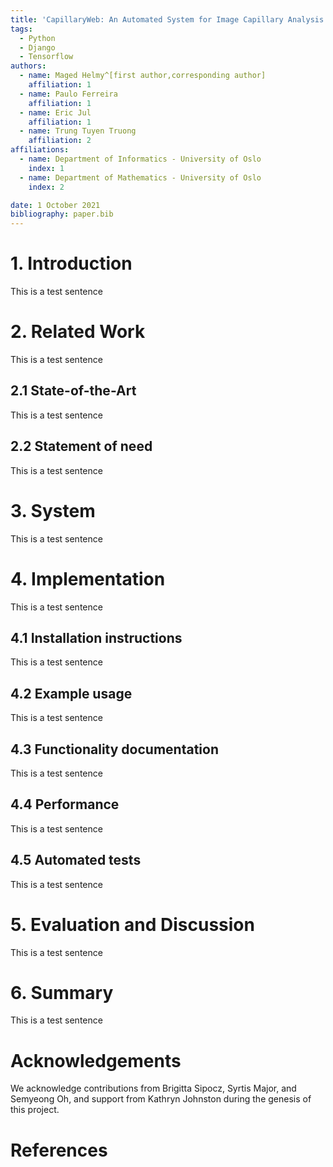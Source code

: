 ```yaml
---
title: 'CapillaryWeb: An Automated System for Image Capillary Analysis using Deep Learning and Azure'
tags:
  - Python
  - Django
  - Tensorflow
authors:
  - name: Maged Helmy^[first author,corresponding author]
    affiliation: 1
  - name: Paulo Ferreira
    affiliation: 1
  - name: Eric Jul
    affiliation: 1
  - name: Trung Tuyen Truong
    affiliation: 2
affiliations:
  - name: Department of Informatics - University of Oslo
    index: 1
  - name: Department of Mathematics - University of Oslo
    index: 2

date: 1 October 2021
bibliography: paper.bib
---
```


# 1. Introduction

This is a test sentence

# 2. Related Work

This is a test sentence

## 2.1 State-of-the-Art

This is a test sentence

## 2.2 Statement of need

This is a test sentence

# 3. System

This is a test sentence


# 4. Implementation

This is a test sentence

## 4.1 Installation instructions

This is a test sentence

## 4.2 Example usage

This is a test sentence

## 4.3 Functionality documentation

This is a test sentence

## 4.4 Performance

This is a test sentence

## 4.5 Automated tests

This is a test sentence

# 5. Evaluation and Discussion

This is a test sentence

# 6. Summary

This is a test sentence

# Acknowledgements

We acknowledge contributions from Brigitta Sipocz, Syrtis Major, and Semyeong
Oh, and support from Kathryn Johnston during the genesis of this project.

# References